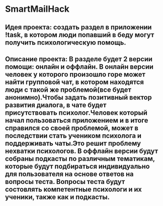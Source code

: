 # SmartMailHack 
## Идея проекта: создать раздел в приложении !task, в котором люди попавший в беду могут получить психологическую помощь.
## Описание проекта: В разделе будет 2 версии помощи: онлайн и оффлайн. В онлайн версии человек у которого произошло горе может найти групповой чат, в котором находятся люди с такой же проблемой(все будет анонимно).Чтобы задать позитивный вектор развития диалога, в чате будет присутствовать психолог.Человек который начал пользоваться приложением и в итоге справился со своей проблемой, может в последствии стать учеником психолога и поддерживать чаты.Это решит проблему нехватки психологов. В оффлайн версии будут собраны подкасты по различным тематикам, которые будут подбираться индивидуально для пользователя на основе ответов на вопросы теста. Вопросы теста будут состовлять компетентные психологи и их ученики, также как и подкасты.